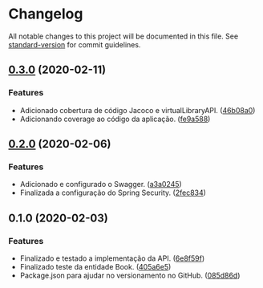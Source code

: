 # Changelog

All notable changes to this project will be documented in this file. See [standard-version](https://github.com/conventional-changelog/standard-version) for commit guidelines.

## [0.3.0](https://github.com/danielso2007/virtualLibraryAPI/compare/v0.2.0...v0.3.0) (2020-02-11)


### Features

* Adicionado cobertura de código Jacoco e virtualLibraryAPI. ([46b08a0](https://github.com/danielso2007/virtualLibraryAPI/commit/46b08a0888bad47d3ff36adb5274d4b88b5dd36c))
* Adicionando coverage ao código da aplicação. ([fe9a588](https://github.com/danielso2007/virtualLibraryAPI/commit/fe9a588333af13ac1ded963e878738a647ab645d))

## [0.2.0](https://github.com/danielso2007/virtualLibraryAPI/compare/v0.1.0...v0.2.0) (2020-02-06)


### Features

* Adicionado e configurado o Swagger. ([a3a0245](https://github.com/danielso2007/virtualLibraryAPI/commit/a3a024596cad051c9363f49f3d97f0360aaec709))
* Finalizada a configuração do Spring Security. ([2fec834](https://github.com/danielso2007/virtualLibraryAPI/commit/2fec834c5b986886b870f66c8b5086c886355c86))

## 0.1.0 (2020-02-03)


### Features

* Finalizado e testado a implementação da API. ([6e8f59f](https://github.com/danielso2007/virtualLibraryAPI/commit/6e8f59fcefe0206dc80b528a9a5db8da00f659b3))
* Finalizado teste da entidade Book. ([405a6e5](https://github.com/danielso2007/virtualLibraryAPI/commit/405a6e54d25dfd3b9df97c83a3a2a04a04c2f451))
* Package.json para ajudar no versionamento no GitHub. ([085d86d](https://github.com/danielso2007/virtualLibraryAPI/commit/085d86d16dda0b12e6dcc96407b2583fb0b026dd))
